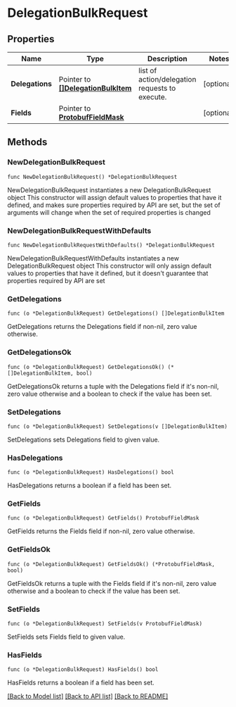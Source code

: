 # DelegationBulkRequest

## Properties

Name | Type | Description | Notes
------------ | ------------- | ------------- | -------------
**Delegations** | Pointer to [**[]DelegationBulkItem**](DelegationBulkItem.md) | list of action/delegation requests to execute. | [optional] 
**Fields** | Pointer to [**ProtobufFieldMask**](ProtobufFieldMask.md) |  | [optional] 

## Methods

### NewDelegationBulkRequest

`func NewDelegationBulkRequest() *DelegationBulkRequest`

NewDelegationBulkRequest instantiates a new DelegationBulkRequest object
This constructor will assign default values to properties that have it defined,
and makes sure properties required by API are set, but the set of arguments
will change when the set of required properties is changed

### NewDelegationBulkRequestWithDefaults

`func NewDelegationBulkRequestWithDefaults() *DelegationBulkRequest`

NewDelegationBulkRequestWithDefaults instantiates a new DelegationBulkRequest object
This constructor will only assign default values to properties that have it defined,
but it doesn't guarantee that properties required by API are set

### GetDelegations

`func (o *DelegationBulkRequest) GetDelegations() []DelegationBulkItem`

GetDelegations returns the Delegations field if non-nil, zero value otherwise.

### GetDelegationsOk

`func (o *DelegationBulkRequest) GetDelegationsOk() (*[]DelegationBulkItem, bool)`

GetDelegationsOk returns a tuple with the Delegations field if it's non-nil, zero value otherwise
and a boolean to check if the value has been set.

### SetDelegations

`func (o *DelegationBulkRequest) SetDelegations(v []DelegationBulkItem)`

SetDelegations sets Delegations field to given value.

### HasDelegations

`func (o *DelegationBulkRequest) HasDelegations() bool`

HasDelegations returns a boolean if a field has been set.

### GetFields

`func (o *DelegationBulkRequest) GetFields() ProtobufFieldMask`

GetFields returns the Fields field if non-nil, zero value otherwise.

### GetFieldsOk

`func (o *DelegationBulkRequest) GetFieldsOk() (*ProtobufFieldMask, bool)`

GetFieldsOk returns a tuple with the Fields field if it's non-nil, zero value otherwise
and a boolean to check if the value has been set.

### SetFields

`func (o *DelegationBulkRequest) SetFields(v ProtobufFieldMask)`

SetFields sets Fields field to given value.

### HasFields

`func (o *DelegationBulkRequest) HasFields() bool`

HasFields returns a boolean if a field has been set.


[[Back to Model list]](../README.md#documentation-for-models) [[Back to API list]](../README.md#documentation-for-api-endpoints) [[Back to README]](../README.md)


